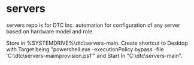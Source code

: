 # servers
servers repo is for DTC Inc. automation for configuration of any server based on hardware model and role.

Store in %SYSTEMDRIVE%\dtc\servers-main.
Create shortcut to Desktop with Target being "powershell.exe -executionPolicy bypass -file 'C:\dtc\servers-main\provision.ps1'" and Start In "C:\dtc\servers-main".
